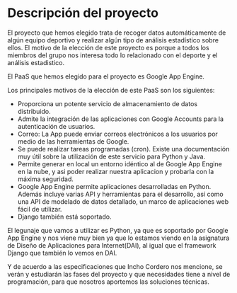 # Descripción del proyecto #

El proyecto que hemos elegido trata de recoger datos automáticamente de algún equipo deportivo y realizar algún tipo de análisis estadístico sobre ellos. El motivo de la elección de este proyecto es porque a todos los miembros del grupo nos interesa todo lo relacionado con el deporte y el análisis estadistico.

El PaaS que hemos elegido para el proyecto es Google App Engine.

Los principales motivos de la elección de este PaaS son los siguientes:

+ Proporciona un potente servicio de almacenamiento de datos distribuido. 
+ Admite la integración de las aplicaciones con Google Accounts para la autenticación de usuarios. 
+ Correo: La App puede enviar correos electrónicos a los usuarios por medio de las herramientas de Google. 
+ Se puede realizar tareas programadas (cron). Existe una documentación muy útil sobre la utilización de este servicio para Python y Java.
+ Permite generar en local un entorno idéntico al de Google App Engine en la nube, y asi poder realizar nuestra aplicacion y probarla con la máxima seguridad.
+ Google App Engine  permite aplicaciones desarrolladas en Python. Además incluye varias API y herramientas para el desarrollo, así como una API de modelado de datos detallado, un marco de aplicaciones web fácil de utilizar.
+ Django también está soportado.

El legunaje que vamos a utilizar es Python, ya que es soportado por Google App Engine y nos viene muy bien ya que lo estamos viendo en la asignatura de Diseño de Aplicaciones para Internet(DAI), al igual que el framework Django que también lo vemos en DAI.

Y de acuerdo a las especificaciones que Incho Cordero nos mencione, se verán y estudiarán las fases del proyecto y que necesidades tiene a nivel de programación, para que nosotros aportemos las soluciones técnicas.
